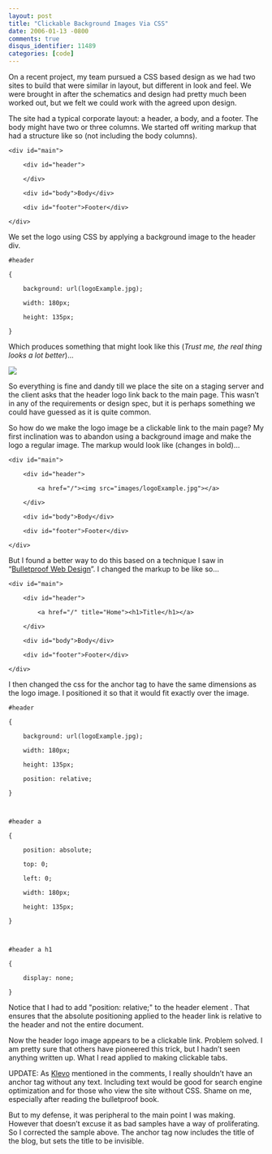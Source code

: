 ```yaml
---
layout: post
title: "Clickable Background Images Via CSS"
date: 2006-01-13 -0800
comments: true
disqus_identifier: 11489
categories: [code]
---
```

On a recent project, my team pursued a CSS based design as we had two
sites to build that were similar in layout, but different in look and
feel. We were brought in after the schematics and design had pretty much
been worked out, but we felt we could work with the agreed upon design.

The site had a typical corporate layout: a header, a body, and a footer.
The body might have two or three columns. We started off writing markup
that had a structure like so (not including the body columns).

~~~~ {style="margin: 0px;"}
<div id="main">
~~~~

~~~~ {style="margin: 0px;"}
    <div id="header">
~~~~

~~~~ {style="margin: 0px;"}
    </div>
~~~~

~~~~ {style="margin: 0px;"}
    <div id="body">Body</div>
~~~~

~~~~ {style="margin: 0px;"}
    <div id="footer">Footer</div>
~~~~

~~~~ {style="margin: 0px;"}
</div>
~~~~

We set the logo using CSS by applying a background image to the header
div.

~~~~ {style="margin: 0px;"}
#header
~~~~

~~~~ {style="margin: 0px;"}
{
~~~~

~~~~ {style="margin: 0px;"}
    background: url(logoExample.jpg);
~~~~

~~~~ {style="margin: 0px;"}
    width: 180px;
~~~~

~~~~ {style="margin: 0px;"}
    height: 135px;
~~~~

~~~~ {style="margin: 0px;"}
}
~~~~

Which produces something that might look like this (*Trust me, the real
thing looks a lot better*)...

![](http://haacked.com/images/PageExample.jpg)

So everything is fine and dandy till we place the site on a staging
server and the client asks that the header logo link back to the main
page. This wasn’t in any of the requirements or design spec, but it is
perhaps something we could have guessed as it is quite common.

So how do we make the logo image be a clickable link to the main page?
My first inclination was to abandon using a background image and make
the logo a regular image. The markup would look like (changes in
bold)...

~~~~ {style="margin: 0px;"}
<div id="main">
~~~~

~~~~ {style="margin: 0px;"}
    <div id="header">
~~~~

~~~~ {style="margin: 0px; font-weight: bold;"}
        <a href="/"><img src="images/logoExample.jpg"></a>
~~~~

~~~~ {style="margin: 0px;"}
    </div>
~~~~

~~~~ {style="margin: 0px;"}
    <div id="body">Body</div>
~~~~

~~~~ {style="margin: 0px;"}
    <div id="footer">Footer</div>
~~~~

~~~~ {style="margin: 0px;"}
</div>
~~~~

But I found a better way to do this based on a technique I saw in
“[Bulletproof Web
Design](http://www.amazon.com/exec/obidos/redirect?link_code=as2&path=ASIN/0321346939&tag=youvebeenhaac-20&camp=1789&creative=9325 "Bulletproof Web Design")”.
I changed the markup to be like so...

~~~~ {style="margin: 0px;"}
<div id="main">
~~~~

~~~~ {style="margin: 0px;"}
    <div id="header">
~~~~

~~~~ {style="margin: 0px;"}
        <a href="/" title="Home"><h1>Title</h1></a>
~~~~

~~~~ {style="margin: 0px;"}
    </div>
~~~~

~~~~ {style="margin: 0px;"}
    <div id="body">Body</div>
~~~~

~~~~ {style="margin: 0px;"}
    <div id="footer">Footer</div>
~~~~

~~~~ {style="margin: 0px;"}
</div>
~~~~

I then changed the css for the anchor tag to have the same dimensions as
the logo image. I positioned it so that it would fit exactly over the
image.

~~~~ {style="margin: 0px;"}
#header
~~~~

~~~~ {style="margin: 0px;"}
{
~~~~

~~~~ {style="margin: 0px;"}
    background: url(logoExample.jpg);
~~~~

~~~~ {style="margin: 0px;"}
    width: 180px;
~~~~

~~~~ {style="margin: 0px;"}
    height: 135px;
~~~~

~~~~ {style="margin: 0px;"}
    position: relative;
~~~~

~~~~ {style="margin: 0px;"}
}
~~~~

~~~~ {style="margin: 0px;"}
 
~~~~

~~~~ {style="margin: 0px;"}
#header a
~~~~

~~~~ {style="margin: 0px;"}
{
~~~~

~~~~ {style="margin: 0px;"}
    position: absolute;
~~~~

~~~~ {style="margin: 0px;"}
    top: 0;
~~~~

~~~~ {style="margin: 0px;"}
    left: 0;
~~~~

~~~~ {style="margin: 0px;"}
    width: 180px;
~~~~

~~~~ {style="margin: 0px;"}
    height: 135px;
~~~~

~~~~ {style="margin: 0px;"}
}
~~~~

~~~~ {style="margin: 0px;"}
 
~~~~

~~~~ {style="margin: 0px;"}
#header a h1
~~~~

~~~~ {style="margin: 0px;"}
{
~~~~

~~~~ {style="margin: 0px;"}
    display: none;
~~~~

~~~~ {style="margin: 0px;"}
}
~~~~

Notice that I had to add "position: relative;" to the header element .
That ensures that the absolute positioning applied to the header link is
relative to the header and not the entire document.

Now the header logo image appears to be a clickable link. Problem
solved. I am pretty sure that others have pioneered this trick, but I
hadn’t seen anything written up. What I read applied to making clickable
tabs.

UPDATE: As [Klevo](http://klevo.aspweb.cz/) mentioned in the comments, I
really shouldn’t have an anchor tag without any text. Including text
would be good for search engine optimization and for those who view the
site without CSS. Shame on me, especially after reading the bulletproof
book.

But to my defense, it was peripheral to the main point I was making.
However that doesn’t excuse it as bad samples have a way of
proliferating. So I corrected the sample above. The anchor tag now
includes the title of the blog, but sets the title to be invisible.

